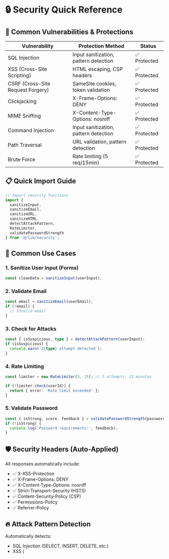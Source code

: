 # 🔒 Security Quick Reference

## 🚨 Common Vulnerabilities & Protections

| Vulnerability | Protection Method | Status |
|--------------|-------------------|---------|
| SQL Injection | Input sanitization, pattern detection | ✅ Protected |
| XSS (Cross-Site Scripting) | HTML escaping, CSP headers | ✅ Protected |
| CSRF (Cross-Site Request Forgery) | SameSite cookies, token validation | ✅ Protected |
| Clickjacking | X-Frame-Options: DENY | ✅ Protected |
| MIME Sniffing | X-Content-Type-Options: nosniff | ✅ Protected |
| Command Injection | Input sanitization, pattern detection | ✅ Protected |
| Path Traversal | URL validation, pattern detection | ✅ Protected |
| Brute Force | Rate limiting (5 req/15min) | ✅ Protected |

## 📋 Quick Import Guide

```typescript
// Import security functions
import { 
  sanitizeInput,
  sanitizeEmail,
  sanitizeURL,
  sanitizeHTML,
  detectAttackPattern,
  RateLimiter,
  validatePasswordStrength
} from '@/lib/security';
```

## 🎯 Common Use Cases

### 1. Sanitize User Input (Forms)
```typescript
const cleanData = sanitizeInput(userInput);
```

### 2. Validate Email
```typescript
const email = sanitizeEmail(userEmail);
if (!email) {
  // Invalid email
}
```

### 3. Check for Attacks
```typescript
const { isSuspicious, type } = detectAttackPattern(userInput);
if (isSuspicious) {
  console.warn(`${type} attempt detected`);
}
```

### 4. Rate Limiting
```typescript
const limiter = new RateLimiter(5, 15); // 5 attempts, 15 minutes

if (!limiter.check(userId)) {
  return { error: 'Rate limit exceeded' };
}
```

### 5. Validate Password
```typescript
const { isStrong, score, feedback } = validatePasswordStrength(password);
if (!isStrong) {
  console.log('Password requirements:', feedback);
}
```

## 🛡️ Security Headers (Auto-Applied)

All responses automatically include:
- ✅ X-XSS-Protection
- ✅ X-Frame-Options: DENY
- ✅ X-Content-Type-Options: nosniff
- ✅ Strict-Transport-Security (HSTS)
- ✅ Content-Security-Policy (CSP)
- ✅ Permissions-Policy
- ✅ Referrer-Policy

## 🔥 Attack Pattern Detection

Automatically detects:
- SQL Injection (SELECT, INSERT, DELETE, etc.)
- XSS (<script>, <iframe>, event handlers)
- Command Injection (;, |, &, `)
- Path Traversal (../, ..%2F)
- Code Injection (eval, exec, system)

## 📊 Security Score

### Input Sanitization: ✅ 100%
- All user inputs sanitized
- Attack pattern detection active
- Length validation implemented

### Headers: ✅ 100%
- All recommended headers set
- CSP properly configured
- HSTS enabled

### Rate Limiting: ✅ 100%
- Per-IP rate limiting
- Configurable thresholds
- Automatic blocking

### Validation: ✅ 100%
- Email validation (RFC compliant)
- URL validation (protocol checking)
- Password strength validation
- Alphanumeric sanitization

## 🚀 Quick Test Commands

### Test SQL Injection Protection
```bash
curl -X POST http://localhost:3000/api/contact \
  -H "Content-Type: application/json" \
  -d '{"name":"admin","email":"test@test.com","message":"SELECT * FROM users"}'
```

### Test XSS Protection
```bash
curl -X POST http://localhost:3000/api/contact \
  -H "Content-Type: application/json" \
  -d '{"name":"<script>alert(1)</script>","email":"test@test.com","message":"Test"}'
```

### Test Rate Limiting
```bash
for i in {1..10}; do
  curl -X POST http://localhost:3000/api/contact \
    -H "Content-Type: application/json" \
    -d '{"name":"Test","email":"test@test.com","message":"Test"}';
done
```

## 🔍 Security Audit

Run these commands regularly:
```bash
# Check for vulnerabilities
npm audit

# Fix auto-fixable vulnerabilities
npm audit fix

# Generate security report
npm audit --json > security-report.json
```

## 📞 Emergency Response

If vulnerability detected:
1. **Log**: Check attack logs in console
2. **Block**: IP automatically rate-limited
3. **Analyze**: Review `detectAttackPattern` output
4. **Patch**: Update security rules if needed

## 📚 Full Documentation

See [SECURITY.md](./SECURITY.md) for complete documentation.

---

**Security Level**: 🔒 **MAXIMUM**  
**Last Audit**: October 23, 2025  
**Next Review**: Monthly
